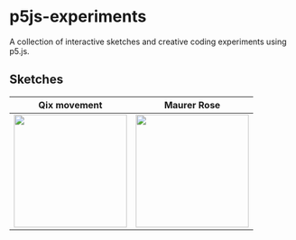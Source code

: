 # p5js-experiments
A collection of interactive sketches and creative coding experiments using p5.js.

## Sketches

| Qix movement | Maurer Rose |
| ------------ | ------------ |
| <img src="https://github.com/user-attachments/assets/3bac92d0-57f9-4aea-8112-8a10b365990e" width="200"> | <img src="https://github.com/user-attachments/assets/b95f0754-9b41-4d9e-ac8a-f8fa028bf077" width="200"> |
